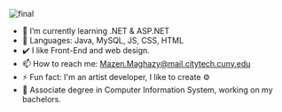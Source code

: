 ![final](https://user-images.githubusercontent.com/63317015/188764449-a95a1778-c647-41c3-b807-9e00fe84949d.gif)

- 🌱 I’m currently learning .NET & ASP.NET
- 🔭 Languages: Java, MySQL, JS, CSS, HTML
- ✔️ I like Front-End and web design.
- 📫 How to reach me: Mazen.Maghazy@mail.citytech.cuny.edu
- ⚡ Fun fact: I'm an artist developer, I like to create ⚙️
- 🏫 Associate degree in Computer Information System, working on my bachelors.  


<!--
### Hi there 👋
**Mazensh88/Mazensh88** is a ✨ _special_ ✨ repository because its `README.md` (this file) appears on your GitHub profile.

Here are some ideas to get you started:

- 🔭 I’m currently working on ...
- 🌱 I’m currently learning ...
- 👯 I’m looking to collaborate on ...
- 🤔 I’m looking for help with ...
- 💬 Ask me about ...
- 📫 How to reach me: ...
- 😄 Pronouns: ...
- ⚡ Fun fact: ...
-->
